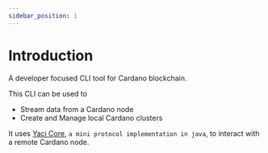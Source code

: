```yaml
---
sidebar_position: 1
---
```


# Introduction

A developer focused CLI tool for Cardano blockchain. 

This CLI can be used to
- Stream data from a Cardano node
- Create and Manage local Cardano clusters

It uses [Yaci Core](https://github.com/bloxbean/yaci-core), <code>a mini protocol implementation in java</code>, to interact with a remote Cardano node.
